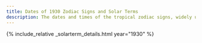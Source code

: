 ```yaml
---
title: Dates of 1930 Zodiac Signs and Solar Terms
description: The dates and times of the tropical zodiac signs, widely used in western astrology, and solar terms of year 1930
---
```

{% include_relative _solarterm_details.html year="1930" %}
